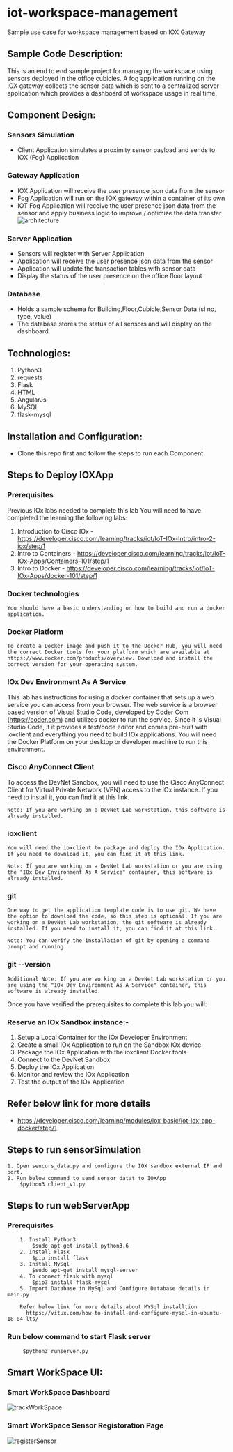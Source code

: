 # iot-workspace-management
Sample use case for workspace management based on IOX Gateway

## Sample Code Description:
This is an end to end sample project for managing the workspace using sensors deployed in the office cubicles. A fog application running on the IOX gateway collects the sensor data which is sent to a centralized server application which provides a dashboard of workspace usage in real time.

## Component Design:
### Sensors	Simulation
* Client Application simulates a proximity sensor payload and sends to IOX  (Fog) Application

### Gateway Application	
* IOX Application will receive the user presence json data from the sensor
* Fog Application will run on the IOX gateway within a container of its own	
* IOT Fog Application will receive the user presence json data from the sensor and apply business logic to improve / optimize the data transfer
![architecture](https://github.com/wiprodevnet/iot-workspace-management/blob/master/images/architecture.png)

### Server Application	
* Sensors will register with Server Application 
* Application will receive the user presence json data from the sensor
* Application will update the transaction tables  with sensor data
* Display the status of the user presence on the office floor layout

### Database	
* Holds a sample schema for Building,Floor,Cubicle,Sensor Data (sl no, type, value)
* The database stores the status of all sensors and will display on the dashboard.

## Technologies:
1. Python3
2. requests
3. Flask
4. HTML
5. AngularJs
6. MySQL
7. flask-mysql

## Installation and Configuration:
* Clone this repo first and follow the steps to run each Component.

## Steps to Deploy IOXApp

### Prerequisites
Previous IOx labs needed to complete this lab
You will need to have completed the learning the following labs:
1. Introduction to Cisco IOx - https://developer.cisco.com/learning/tracks/iot/IoT-IOx-Intro/intro-2-iox/step/1
2. Intro to Containers - https://developer.cisco.com/learning/tracks/iot/IoT-IOx-Apps/Containers-101/step/1
3. Intro to Docker - https://developer.cisco.com/learning/tracks/iot/IoT-IOx-Apps/docker-101/step/1

### Docker technologies
	You should have a basic understanding on how to build and run a docker application.

### Docker Platform
	To create a Docker image and push it to the Docker Hub, you will need the correct Docker tools for your platform which are available at https://www.docker.com/products/overview. Download and install the correct version for your operating system.

### IOx Dev Environment As A Service 
This lab has instructions for using a docker container that sets up a web service you can access from your browser. The web service is a browser based version of Visual Studio Code, developed by Coder Com (https://coder.com) and utilizes docker to run the service. Since it is Visual Studio Code, it it provides a text/code editor and comes pre-built with ioxclient and everything you need to build IOx applications. You will need the Docker Platform on your desktop or developer machine to run this environment.

### Cisco AnyConnect Client
To access the DevNet Sandbox, you will need to use the Cisco AnyConnect Client for Virtual Private Network (VPN) access to the IOx instance. If you need to install it, you can find it at this link.

	Note: If you are working on a DevNet Lab workstation, this software is already installed.

### ioxclient
	You will need the ioxclient to package and deploy the IOx Application. If you need to download it, you can find it at this link.

	Note: If you are working on a DevNet Lab workstation or you are using the "IOx Dev Environment As A Service" container, this software is already installed.

### git
	One way to get the application template code is to use git. We have the option to download the code, so this step is optional. If you are working on a DevNet Lab workstation, the git software is already installed. If you need to install it, you can find it at this link.

	Note: You can verify the installation of git by opening a command prompt and running:

### git --version
	Additional Note: If you are working on a DevNet Lab workstation or you are using the "IOx Dev Environment As A Service" container, this software is already installed.

Once you have verified the prerequisites to complete this lab you will:

### Reserve an IOx Sandbox instance:- 
   1. Setup a Local Container for the IOx Developer Environment
   2. Create a small IOx Application to run on the Sandbox IOx device
   3. Package the IOx Application with the ioxclient Docker tools
   4. Connect to the DevNet Sandbox
   5. Deploy the IOx Application
   6. Monitor and review the IOx Application
   7. Test the output of the IOx Application

## Refer below link for more details
* https://developer.cisco.com/learning/modules/iox-basic/iot-iox-app-docker/step/1

## Steps to run sensorSimulation
    1. Open sencors_data.py and configure the IOX sandbox external IP and port. 
    2. Run below command to send sensor datat to IOXApp
        $python3 client_v1.py
## Steps to run webServerApp
   ### Prerequisites
        1. Install Python3
            $sudo apt-get install python3.6
        2. Install Flask
            $pip install flask 
        3. Install MySql
            $sudo apt-get install mysql-server
        4. To connect flask with mysql
            $pip3 install flask-mysql
        5. Import Database in MySql and Configure Database details in main.py
        
        Refer below link for more details about MYSql installtion
          https://vitux.com/how-to-install-and-configure-mysql-in-ubuntu-18-04-lts/
        
   ### Run below command to start Flask server
         $python3 runserver.py

## Smart WorkSpace UI:
 ### Smart WorkSpace Dashboard
 ![trackWorkSpace](https://github.com/wiprodevnet/iot-workspace-management/blob/master/images/trackWorkSpace.png)
 
 ### Smart WorkSpace Sensor Registoration Page
 ![registerSensor](https://github.com/wiprodevnet/iot-workspace-management/blob/master/images/registerSensor.png)





